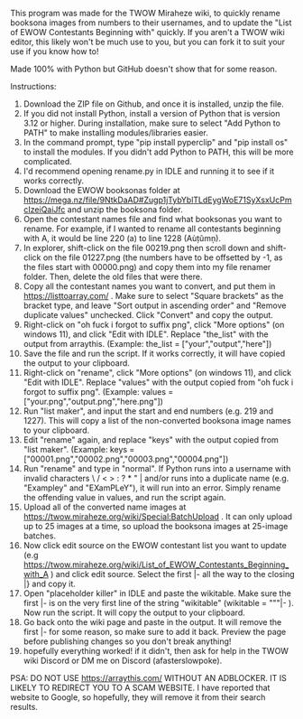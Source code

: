 This program was made for the TWOW Miraheze wiki, to quickly rename booksona images from numbers to their usernames, and to update the "List of EWOW Contestants Beginning with" quickly. If you aren't a TWOW wiki editor, this likely won't be much use to you, but you can fork it to suit your use if you know how to!

Made 100% with Python but GitHub doesn't show that for some reason.

Instructions:
1. Download the ZIP file on Github, and once it is installed, unzip the file.
2. If you did not install Python, install a version of Python that is version 3.12 or higher. During installation, make sure to select "Add Python to PATH" to make installing modules/libraries easier.
3. In the command prompt, type "pip install pyperclip" and "pip install os" to install the modules. If you didn't add Python to PATH, this will be more complicated.
4. I'd recommend opening rename.py in IDLE and running it to see if it works correctly.
5. Download the EWOW booksonas folder at https://mega.nz/file/9NtkDaAD#Zugp1jTybYblTLdEygWoE71SyXsxUcPmcIzeiQaiJfc and unzip the booksona folder.
6. Open the contestant names file and find what booksonas you want to rename. For example, if I wanted to rename all contestants beginning with A, it would be line 220 (a) to line 1228 (Aùțũmņ).
7. In explorer, shift-click on the file 00219.png then scroll down and shift-click on the file 01227.png (the numbers have to be offsetted by -1, as the files start with 00000.png) and copy them into my file renamer folder. Then, delete the old files that were there.
8. Copy all the contestant names you want to convert, and put them in https://listtoarray.com/ . Make sure to select "Square brackets" as the bracket type, and leave "Sort output in ascending order" and "Remove duplicate values" unchecked. Click "Convert" and copy the output.
9. Right-click on "oh fuck i forgot to suffix png", click "More options" (on windows 11), and click "Edit with IDLE". Replace "the_list" with the output from arraythis. (Example: the_list = ["your","output","here"])
10. Save the file and run the script. If it works correctly, it will have copied the output to your clipboard.
11. Right-click on "rename", click "More options" (on windows 11), and click "Edit with IDLE". Replace "values" with the output copied from "oh fuck i forgot to suffix png". (Example: values = ["your.png","output.png","here.png"])
12. Run "list maker", and input the start and end numbers (e.g. 219 and 1227). This will copy a list of the non-converted booksona image names to your clipboard.
13. Edit "rename" again, and replace "keys" with the output copied from "list maker". (Example: keys = ["00001.png","00002.png","00003.png","00004.png"])
14. Run "rename" and type in "normal". If Python runs into a username with invalid characters \ / < > : ? * " | and/or runs into a duplicate name (e.g. "Exampley" and "EXamPLeY"), it will run into an error. Simply rename the offending value in values, and run the script again.
15. Upload all of the converted name images at https://twow.miraheze.org/wiki/Special:BatchUpload . It can only upload up to 25 images at a time, so upload the booksona images at 25-image batches.
16. Now click edit source on the EWOW contestant list you want to update (e.g https://twow.miraheze.org/wiki/List_of_EWOW_Contestants_Beginning_with_A ) and click edit source. Select the first |- all the way to the closing |} and copy it.
17. Open "placeholder killer" in IDLE and paste the wikitable. Make sure the first |- is on the very first line of the string "wikitable" (wikitable = """|- ). Now run the script. It will copy the output to your clipboard.
18. Go back onto the wiki page and paste in the output. It will remove the first |- for some reason, so make sure to add it back. Preview the page before publishing changes so you don't break anything!
19. hopefully everything worked! if it didn't, then ask for help in the TWOW wiki Discord or DM me on Discord (afasterslowpoke).

PSA: DO NOT USE https://arraythis.com/ WITHOUT AN ADBLOCKER. IT IS LIKELY TO REDIRECT YOU TO A SCAM WEBSITE. I have reported that website to Google, so hopefully, they will remove it from their search results.
